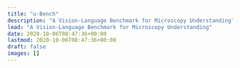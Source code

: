```yaml
---
title: "u-Bench"
description: "A Vision-Language Benchmark for Microscopy Understanding"
lead: "A Vision-Language Benchmark for Microscopy Understanding"
date: 2020-10-06T08:47:36+00:00
lastmod: 2020-10-06T08:47:36+00:00
draft: false
images: []
---
```

